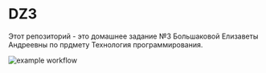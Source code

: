 # DZ3
Этот репозиторий - это домашнее задание №3 Большаковой Елизаветы Андреевны по прдмету Технология программирования.



![example workflow](https://github.com/eabolshakova/DZ3/tree/main/.github/workflows/python-app.yml/badge.svg?event=pull_request)

